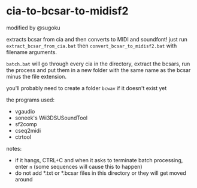 # cia-to-bcsar-to-midisf2

modified by @sugoku

extracts bcsar from cia and then converts to MIDI and soundfont! just run `extract_bcsar_from_cia.bat` then `convert_bcsar_to_midisf2.bat` with filename arguments.

`batch.bat` will go through every cia in the directory, extract the bcsars, run the process and put them in a new folder with the same name as the bcsar minus the file extension.

you'll probably need to create a folder `bcwav` if it doesn't exist yet

the programs used:
- vgaudio
- soneek's Wii3DSUSoundTool
- sf2comp
- cseq2midi
- ctrtool

notes:
- if it hangs, CTRL+C and when it asks to terminate batch processing, enter `n` (some sequences will cause this to happen)
- do not add \*.txt or \*.bcsar files in this directory or they will get moved around